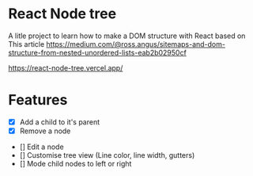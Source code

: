 # React Node tree

A litle project to learn how to make a DOM structure with React based on This article https://medium.com/@ross.angus/sitemaps-and-dom-structure-from-nested-unordered-lists-eab2b02950cf

https://react-node-tree.vercel.app/

# Features

- [x] Add a child to it's parent
- [x] Remove a node
- [] Edit a node
- [] Customise tree view (Line color, line width, gutters)
- [] Mode child nodes to left or right
